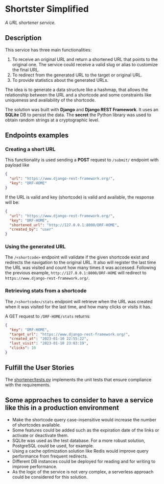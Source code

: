 # Shortster Simplified

_A URL shortener service._

## Description

This service has three main functionalities:

1. To receive an original URL and return a shortened URL that points to the original one. The service could receive a
   valid slug or alias to customize the final URL.
2. To redirect from the generated URL to the target or original URL.
3. To provide statistics about the generated URLs.

The idea is to generate a data structure like a hashmap, that allows the relationship between the URL and a shortcode
and some constraints like uniqueness and availability of the shortcode.

The solution was built with **Django** and **Django REST Framework**. It uses an **SQLite** DB to persist the data.
The **secret** the
Python library was used to obtain random strings at a cryptographic level.

## Endpoints examples

### Creating a short URL

This functionality is used sending a **POST** request to `/submit/` endpoint with payload like

```json
{
  "url": "https://www.django-rest-framework.org/",
  "key": "DRF-HOME"
}
```

If the URL is valid and key (shortcode) is valid and available, the response will be:

```json
{
  "url": "https://www.django-rest-framework.org/",
  "key": "DRF-HOME",
  "shortened_url": "http://127.0.0.1:8000/DRF-HOME",
  "created_by": "user"
}
```

### Using the generated URL

The `/<shortcode>` endpoint will validate if the given shortcode exist and redirects the navigation to the original URL.
It also will register the last time the URL was visited and count how many times it was accessed.
Following the previous example, `http://127.0.0.1:8000/DRF-HOME` will redirect
to `https://www.django-rest-framework.org/`.

### Retrieving stats from a shortcode

The `/<shortcode>/stats` endpoint will retrieve when the URL was created when it was visited for the last time, and how
many
clicks or visits it has.

A GET request to `/DRF-HOME/stats` returns:

```json
{
  "key": "DRF-HOME",
  "target_url": "https://www.django-rest-framework.org/",
  "created_at": "2023-01-10 22:55:22",
  "last_visit": "2023-01-10 23:03:19",
  "clicks": 10
}
```

## Fulfill the User Stories

The [shortener/tests.py](shortener/tests.py) implements the unit tests that ensure compliance with the requirements.

## Some approaches to consider to have a service like this in a production environment

- Make the shortcode query case-insensitive would increase the number of shortcodes available.
- Some features could be added such as the expiration date of the links or activate or deactivate them.
- SQLite was used as the test database. For a more robust solution, PostgreSQL could be used, for example.
- Using a cache optimization solution like Redis would improve query performance from frequent redirects.
- Different DB instances could be deployed for reading and for writing to improve performance.
- As the logic of the service is not very complex, a serverless approach could be considered for this solution.